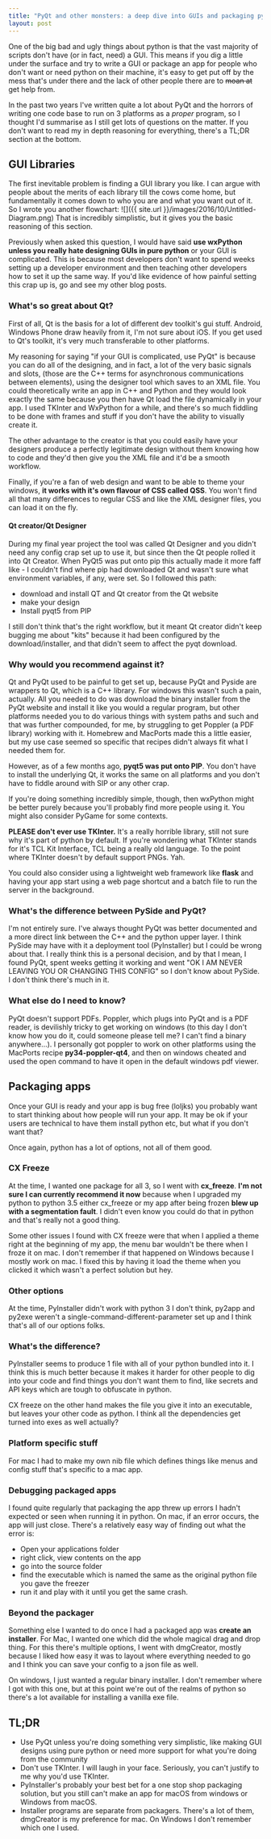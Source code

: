```yaml
---
title: "PyQt and other monsters: a deep dive into GUIs and packaging python apps"
layout: post
---
```

One of the big bad and ugly things about python is that the vast majority of scripts don't have (or in fact, need) a GUI. This means if you dig a little under the surface and try to write a GUI or package an app for people who don't want or need python on their machine, it's easy to get put off by the mess that's under there and the lack of other people there are to ~~moan at~~ get help from.

In the past two years I've written quite a lot about PyQt and the horrors of writing one code base to run on 3 platforms as a *proper* program, so I thought I'd summarise as I still get lots of questions on the matter.
If you don't want to read my in depth reasoning for everything, there's a TL;DR section at the bottom.

## GUI Libraries
The first inevitable problem is finding a GUI library you like. I can argue with people about the merits of each library till the cows come home, but fundamentally it comes down to who you are and what you want out of it. So I wrote you another flowchart:
![]({{ site.url }}/images/2016/10/Untitled-Diagram.png)
That is incredibly simplistic, but it gives you the basic reasoning of this section.

Previously when asked this question, I would have said **use wxPython unless you really hate designing GUIs in pure python** or your GUI is complicated.
This is because most developers don't want to spend weeks setting up a developer environment and then teaching other developers how to set it up the same way. If you'd like evidence of how painful setting this crap up is, go and see my other blog posts.

### What's so great about Qt?
First of all, Qt is the basis for a lot of different dev toolkit's gui stuff. Android, Windows Phone draw heavily from it, I'm not sure about iOS. If you get used to Qt's toolkit, it's very much transferable to other platforms.

My reasoning for saying "if your GUI is complicated, use PyQt" is because you can do all of the designing, and in fact, a lot of the very basic signals and slots, (those are the C++ terms for asynchronous communications between elements), using the designer tool which saves to an XML file. You could theoretically write an app in C++ and Python and they would look exactly the same because you then have Qt load the file dynamically in your app. I used TKInter and WxPython for a while, and there's so much fiddling to be done with frames and stuff if you don't have the ability to visually create it. 

The other advantage to the creator is that you could easily have your designers produce a perfectly legitimate design without them knowing how to code and they'd then give you the XML file and it'd be a smooth workflow.

Finally, if you're a fan of web design and want to be able to theme your windows, **it works with it's own flavour of CSS called QSS**. You won't find all that many differences to regular CSS and like the XML designer files, you can load it on the fly.

#### Qt creator/Qt Designer
During my final year project the tool was called Qt Designer and you didn't need any config crap set up to use it, but since then the Qt people rolled it into Qt Creator. When PyQt5 was put onto pip this actually made it more faff like - I couldn't find where pip had downloaded Qt and wasn't sure what environment variables, if any, were set. So I followed this path:

- download and install QT and Qt creator from the Qt website
- make your design
- Install pyqt5 from PIP

I still don't think that's the right workflow, but it meant Qt creator didn't keep bugging me about "kits" because it had been configured by the download/installer, and that didn't seem to affect the pyqt download.

### Why would you recommend against it?
Qt and PyQt used to be painful to get set up, because PyQt and Pyside are wrappers to Qt, which is a C++ library. For windows this wasn't such a pain, actually. All you needed to do was download the binary installer from the PyQt website and install it like you would a regular program, but other platforms needed you to do various things with system paths and such and that was further compounded, for me, by struggling to get Poppler (a PDF library) working with it. Homebrew and MacPorts made this a little easier, but my use case seemed so specific that recipes didn't always fit what I needed them for.

However, as of a few months ago, **pyqt5 was put onto PIP**. You don't have to install the underlying Qt, it works the same on all platforms and you don't have to fiddle around with SIP or any other crap.

If you're doing something incredibly simple, though, then wxPython might be better purely because you'll probably find more people using it. You might also consider PyGame for some contexts.

**PLEASE don't ever use TKInter.** It's a really horrible library, still not sure why it's part of python by default. If you're wondering what TKInter stands for it's TCL Kit Interface, TCL being a really old language. To the point where TKInter doesn't by default support PNGs. Yah.

You could also consider using a lightweight web framework like **flask** and having your app start using a web page shortcut and a batch file to run the server in the background.

### What's the difference between PySide and PyQt?
I'm not entirely sure. I've always thought PyQt was better documented and a more direct link between the C++ and the python upper layer. I think PySide may have with it a deployment tool (PyInstaller) but I could be wrong about that. I really think this is a personal decision, and by that I mean, I found PyQt, spent weeks getting it working and went "OK I AM NEVER LEAVING YOU OR CHANGING THIS CONFIG" so I don't know about PySide. I don't think there's much in it.

### What else do I need to know?
PyQt doesn't support PDFs. Poppler, which plugs into PyQt and is a PDF reader, is devilishly tricky to get working on windows (to this day I don't know how you do it, could someone please tell me? I can't find a binary anywhere...).
I personally got poppler to work on other platforms using the MacPorts recipe **py34-poppler-qt4**, and then on windows cheated and used the open command to have it open in the default windows pdf viewer.

## Packaging apps
Once your GUI is ready and your app is bug free (loljks) you probably want to start thinking about how people will run your app. It may be ok if your users are technical to have them install python etc, but what if you don't want that?

Once again, python has a lot of options, not all of them good. 

### CX Freeze
At the time, I wanted one package for all 3, so I went with **cx_freeze**. **I'm not sure I can currently recommend it now** because when I upgraded my python to python 3.5 either cx_freeze or my app after being frozen **blew up with a segmentation fault**. I didn't even know you could do that in python and that's really not a good thing.

Some other issues I found with CX freeze were that when I applied a theme right at the beginning of my app, the menu bar wouldn't be there when I froze it on mac. I don't remember if that happened on Windows because I mostly work on mac. I fixed this by having it load the theme when you clicked it which wasn't a perfect solution but hey.

### Other options
At the time, PyInstaller didn't work with python 3 I don't think, py2app and py2exe weren't a single-command-different-parameter set up and I think that's all of our options folks.

### What's the difference?
PyInstaller seems to produce 1 file with all of your python bundled into it. I think this is much better because it makes it harder for other people to dig into your code and find things you don't want them to find, like secrets and API keys which are tough to obfuscate in python.

CX freeze on the other hand makes the file you give it into an executable, but leaves your other code as python. I think all the dependencies get turned into exes as well actually?

### Platform specific stuff
For mac I had to make my own nib file which defines things like menus and config stuff that's specific to a mac app.

### Debugging packaged apps
I found quite regularly that packaging the app threw up errors I hadn't expected or seen when running it in python. On mac, if an error occurs, the app will just close. There's a relatively easy way of finding out what the error is:

- Open your applications folder
- right click, view contents on the app
- go into the source folder
- find the executable which is named the same as the original python file you gave the freezer
- run it and play with it until you get the same crash.

### Beyond the packager
Something else I wanted to do once I had a packaged app was **create an installer**. For Mac, I wanted one which did the whole magical drag and drop thing. For this there's multiple options, I went with dmgCreator, mostly because I liked how easy it was to layout where everything needed to go and I think you can save your config to a json file as well.

On windows, I just wanted a regular binary installer. I don't remember where I got with this one, but at this point we're out of the realms of python so there's a lot available for installing a vanilla exe file.


## TL;DR

- Use PyQt unless you're doing something very simplistic, like making GUI designs using pure python or need more support for what you're doing from the community
- Don't use TKInter. I will laugh in your face. Seriously, you can't justify to me why you'd use TKInter.
- PyInstaller's probably your best bet for a one stop shop packaging solution, but you still can't make an app for macOS from windows or Windows from macOS.
- Installer programs are separate from packagers. There's a lot of them, dmgCreator is my preference for mac. On Windows I don't remember which one I used.
